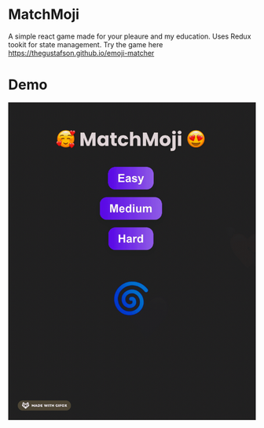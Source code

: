 # MatchMoji

A simple react game made for your pleaure and my education. Uses Redux tookit for state management. Try the game here https://thegustafson.github.io/emoji-matcher 

# Demo
![](https://github.com/TheGustafson/emoji-matcher/blob/main/demo.gif)